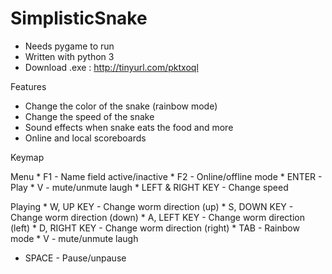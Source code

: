 # SimplisticSnake

 * Needs pygame to run
 * Written with python 3
 * Download .exe : http://tinyurl.com/pktxoql

Features

 * Change the color of the snake (rainbow mode)
 * Change the speed of the snake
 * Sound effects when snake eats the food and more
 * Online and local scoreboards

Keymap

  Menu
    * F1 - Name field active/inactive
    * F2 - Online/offline mode
    * ENTER - Play
    * V - mute/unmute laugh
    * LEFT & RIGHT KEY - Change speed

  Playing
    * W, UP KEY - Change worm direction (up)
    * S, DOWN KEY - Change worm direction (down)
    * A, LEFT KEY - Change worm direction (left)
    * D, RIGHT KEY - Change worm direction (right)
    * TAB - Rainbow mode
    * V - mute/unmute laugh
 * SPACE - Pause/unpause
